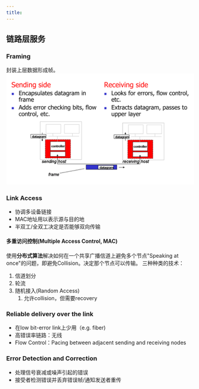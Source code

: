 ```yaml
---
title:
---
```

## 链路层服务
### Framing
封装上层数据形成帧。
![](../../img/Pasted%20image%2020240501155454.png)
### Link Access
- 协调多设备链接
- MAC地址用以表示源与目的地
- 半双工/全双工决定是否能够双向传输
#### 多重访问控制(Multiple Access Control, MAC)
使用**分布式算法**解决如何在一个共享广播信道上避免多个节点"Speaking at once"的问题，即避免Collision。决定那个节点可以传输。
三种种类的技术：
1. 信道划分
2. 轮流
3. 随机接入(Random Access)
	1. 允许collision，但需要recovery
### Reliable delivery over the link
- 在low bit-error link上少用（e.g. fiber)
- 高错误率链路：无线
- Flow Control：Pacing between adjacent sending and receiving nodes
### Error Detection and Correction
- 处理信号衰减或噪声引起的错误
- 接受者检测错误并丢弃错误帧/通知发送者重传

